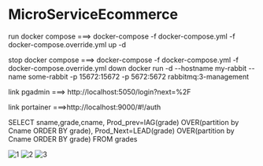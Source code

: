 # MicroServiceEcommerce

run docker compose ===>
docker-compose -f docker-compose.yml -f docker-compose.override.yml up -d

stop docker compose ===>
docker-compose -f docker-compose.yml -f docker-compose.override.yml down
docker run -d --hostname my-rabbit --name some-rabbit -p 15672:15672 -p 5672:5672 rabbitmq:3-management


link pgadmin ===> http://localhost:5050/login?next=%2F

link portainer  ===>http://localhost:9000/#!/auth


SELECT sname,grade,cname,
	   Prod_prev=lAG(grade) OVER(partition by Cname ORDER BY grade),
	   Prod_Next=LEAD(grade) OVER(partition by Cname ORDER BY grade)
FROM grades


![1](https://user-images.githubusercontent.com/43721664/180243035-9ad9648b-8806-48db-b218-49ef9417c5c1.PNG)
![2](https://user-images.githubusercontent.com/43721664/180243048-4546c267-118f-4fd9-80ef-704c681c402f.PNG)
![3](https://user-images.githubusercontent.com/43721664/180243057-ad01ff88-2ef0-4d8f-b8f3-fcf185c2297c.PNG)


